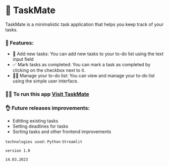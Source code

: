 # 📑 TaskMate

TaskMate is a minimalistic task application that helps you keep track of your tasks. 
### 💬 Features:
- 🎯 Add new tasks: You can add new tasks to your to-do list using the text input field
- ✅ Mark tasks as completed: You can mark a task as completed by clicking on the checkbox next to it.
- 🕵️‍♀️ Manage your to-do list: You can view and manage your to-do list using the simple user interface.

### 👩‍💻 To run this app [Visit TaskMate](https://drmaziarz-web-task-mate-web-0i70nx.streamlit.app/)

### 👌 Future releases improvements:
- Editting existing tasks
- Setting deadlines for tasks
- Sorting tasks and other frontend improvements


`technologies used:`
`Python`
`Streamlit`

`version 1.0`

`14.03.2023`

